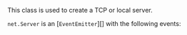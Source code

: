 <!-- YAML
added: v0.1.90
-->

This class is used to create a TCP or local server.

`net.Server` is an [`EventEmitter`][] with the following events:

